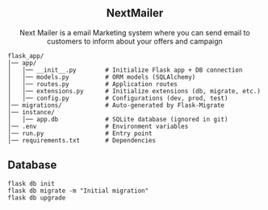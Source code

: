 <h2 align="center">NextMailer</h2>
<p align="center"> Next Mailer is a email Marketing system where you can send email to customers to inform about your offers and campaign </p>


```
flask_app/
│── app/
│   │── __init__.py        # Initialize Flask app + DB connection
│   │── models.py          # ORM models (SQLAlchemy)
│   │── routes.py          # Application routes
│   │── extensions.py      # Initialize extensions (db, migrate, etc.)
│   │── config.py          # Configurations (dev, prod, test)
│── migrations/            # Auto-generated by Flask-Migrate
│── instance/
│   │── app.db             # SQLite database (ignored in git)
│── .env                   # Environment variables
│── run.py                 # Entry point
│── requirements.txt       # Dependencies
```

## Database
```
flask db init
flask db migrate -m "Initial migration"
flask db upgrade
```
